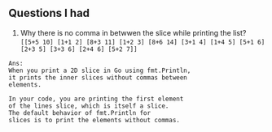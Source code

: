 ## Questions I had

1. Why there is no comma in betwwen the slice while printing the list?
   `[[5+5 10] [1+1 2] [8+3 11] [1+2 3] [8+6 14] [3+1 4] [1+4 5] [5+1 6] [2+3 5] [3+3 6] [2+4 6] [5+2 7]]`

```
Ans:
When you print a 2D slice in Go using fmt.Println,
it prints the inner slices without commas between
elements.

In your code, you are printing the first element
of the lines slice, which is itself a slice.
The default behavior of fmt.Println for
slices is to print the elements without commas.
```

